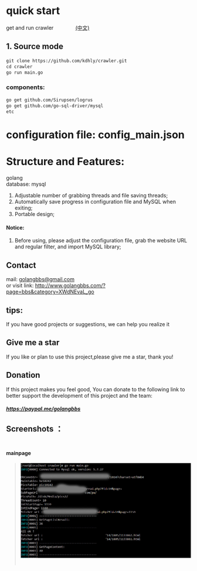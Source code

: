 ﻿# quick start

get and run crawler &emsp;&emsp;&emsp;&emsp;[(中文)](/READMECN.md)

## 1. Source mode
	
	git clone https://github.com/kdhly/crawler.git  
	cd crawler  
	go run main.go

### components:

	go get github.com/Sirupsen/logrus  
	go get github.com/go-sql-driver/mysql  
	etc  



# configuration file: config_main.json

# Structure and Features:
golang  
database: mysql
1. Adjustable number of grabbing threads and file saving threads;  
2. Automatically save progress in configuration file and MySQL when exiting;  
3. Portable design;   

#### Notice:
1. Before using, please adjust the configuration file, grab the website URL and regular filter, and import MySQL library; 


## Contact
mail: golangbbs@gmail.com  
or visit link: http://www.golangbbs.com/?page=bbs&category=XWdNEvaL_go

## tips:
If you have good projects or suggestions, we can help you realize it

## Give me a star
If you like or plan to use this project,please give me a star, thank you!

## Donation
If this project makes you feel good, You can donate to the following link to better support the development of this project and the team:
##### https://paypal.me/golangbbs

## Screenshots ：<br /><br />
#### mainpage 
>![11](/static/img/screenshots/mainpage.jpg)  <br /><br />
